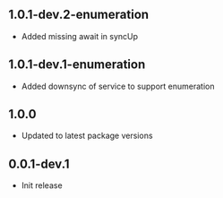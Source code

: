 ## 1.0.1-dev.2-enumeration

* Added missing await in syncUp

## 1.0.1-dev.1-enumeration

* Added downsync of service to support enumeration

## 1.0.0

* Updated to latest package versions

## 0.0.1-dev.1

* Init release
